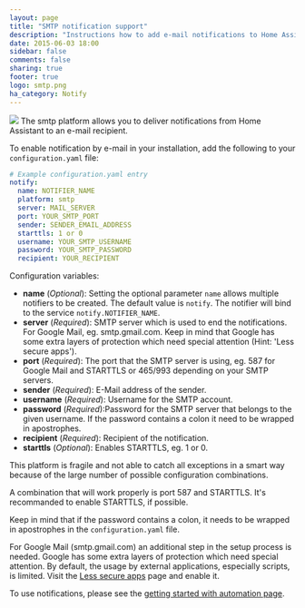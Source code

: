 ```yaml
---
layout: page
title: "SMTP notification support"
description: "Instructions how to add e-mail notifications to Home Assistant."
date: 2015-06-03 18:00
sidebar: false
comments: false
sharing: true
footer: true
logo: smtp.png
ha_category: Notify
---
```


<img src='/images/supported_brands/smtp.png' class='brand pull-right' />
The smtp platform allows you to deliver notifications from Home Assistant to an e-mail recipient.

To enable notification by e-mail in your installation, add the following to your `configuration.yaml` file:

```yaml
# Example configuration.yaml entry
notify:
  name: NOTIFIER_NAME
  platform: smtp
  server: MAIL_SERVER
  port: YOUR_SMTP_PORT
  sender: SENDER_EMAIL_ADDRESS
  starttls: 1 or 0
  username: YOUR_SMTP_USERNAME
  password: YOUR_SMTP_PASSWORD
  recipient: YOUR_RECIPIENT
```

Configuration variables:

- **name** (*Optional*): Setting the optional parameter `name` allows multiple notifiers to be created. The default value is `notify`. The notifier will bind to the service `notify.NOTIFIER_NAME`.
- **server** (*Required*): SMTP server which is used to end the notifications. For Google Mail, eg. smtp.gmail.com. Keep in mind that Google has some extra layers of protection which need special attention (Hint: 'Less secure apps').
- **port** (*Required*): The port that the SMTP server is using, eg. 587 for Google Mail and STARTTLS or 465/993 depending on your SMTP servers.
- **sender** (*Required*): E-Mail address of the sender.
- **username** (*Required*): Username for the SMTP account.
- **password** (*Required*):Password for the SMTP server that belongs to the given username. If the password contains a colon it need to be wrapped in apostrophes.
- **recipient** (*Required*): Recipient of the notification.
- **starttls** (*Optional*): Enables STARTTLS, eg. 1 or 0.


This platform is fragile and not able to catch all exceptions in a smart way because of the large number of possible configuration combinations.

A combination that will work properly is port 587 and STARTTLS. It's recommanded to enable STARTTLS, if possible.

Keep in mind that if the password contains a colon, it needs to be wrapped in apostrophes in the `configuration.yaml` file.

For Google Mail (smtp.gmail.com) an additional step in the setup process is needed. Google has some extra layers of protection
which need special attention. By default, the usage by external applications, especially scripts, is limited. Visit the [Less secure apps](https://www.google.com/settings/security/lesssecureapps) page and enable it.

To use notifications, please see the [getting started with automation page]({{site_root}}/components/automation.html).
